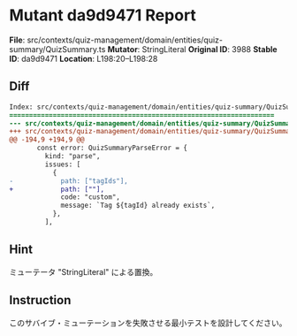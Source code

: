 # Mutant da9d9471 Report

**File**: src/contexts/quiz-management/domain/entities/quiz-summary/QuizSummary.ts
**Mutator**: StringLiteral
**Original ID**: 3988
**Stable ID**: da9d9471
**Location**: L198:20–L198:28

## Diff

```diff
Index: src/contexts/quiz-management/domain/entities/quiz-summary/QuizSummary.ts
===================================================================
--- src/contexts/quiz-management/domain/entities/quiz-summary/QuizSummary.ts	original
+++ src/contexts/quiz-management/domain/entities/quiz-summary/QuizSummary.ts	mutated #3988
@@ -194,9 +194,9 @@
       const error: QuizSummaryParseError = {
         kind: "parse",
         issues: [
           {
-            path: ["tagIds"],
+            path: [""],
             code: "custom",
             message: `Tag ${tagId} already exists`,
           },
         ],
```

## Hint

ミューテータ "StringLiteral" による置換。

## Instruction

このサバイブ・ミューテーションを失敗させる最小テストを設計してください。
